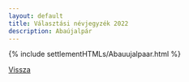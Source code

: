 ```yaml
---
layout: default
title: Választási névjegyzék 2022
description: Abaújalpár
---
```


{% include settlementHTMLs/Abauujalpaar.html %}

[Vissza](./)